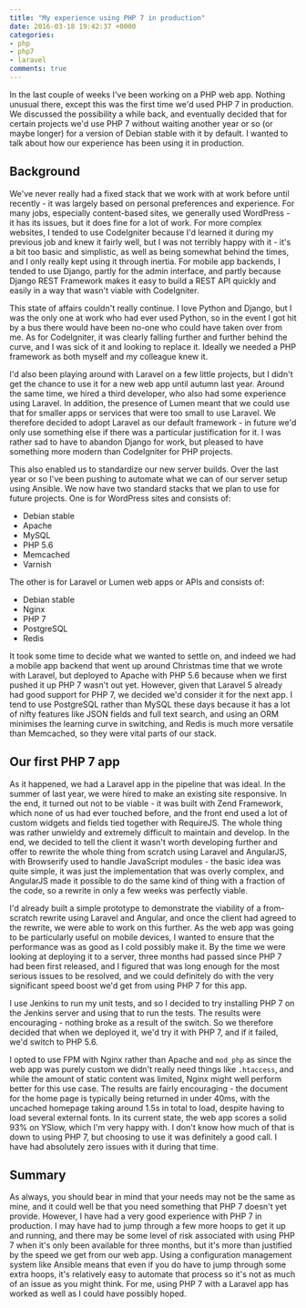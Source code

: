 ```yaml
---
title: "My experience using PHP 7 in production"
date: 2016-03-18 19:42:37 +0000
categories:
- php
- php7
- laravel
comments: true
---
```


In the last couple of weeks I've been working on a PHP web app. Nothing unusual there, except this was the first time we'd used PHP 7 in production. We discussed the possibility a while back, and eventually decided that for certain projects we'd use PHP 7 without waiting another year or so (or maybe longer) for a version of Debian stable with it by default. I wanted to talk about how our experience has been using it in production.

Background
----------

We've never really had a fixed stack that we work with at work before until recently - it was largely based on personal preferences and experience. For many jobs, especially content-based sites, we generally used WordPress - it has its issues, but it does fine for a lot of work. For more complex websites, I tended to use CodeIgniter because I'd learned it during my previous job and knew it fairly well, but I was not terribly happy with it - it's a bit too basic and simplistic, as well as being somewhat behind the times, and I only really kept using it through inertia. For mobile app backends, I tended to use Django, partly for the admin interface, and partly because Django REST Framework makes it easy to build a REST API quickly and easily in a way that wasn't viable with CodeIgniter.

This state of affairs couldn't really continue. I love Python and Django, but I was the only one at work who had ever used Python, so in the event I got hit by a bus there would have been no-one who could have taken over from me. As for CodeIgniter, it was clearly falling further and further behind the curve, and I was sick of it and looking to replace it. Ideally we needed a PHP framework as both myself and my colleague knew it.

I'd also been playing around with Laravel on a few little projects, but I didn't get the chance to use it for a new web app until autumn last year. Around the same time, we hired a third developer, who also had some experience using Laravel. In addition, the presence of Lumen meant that we could use that for smaller apps or services that were too small to use Laravel. We therefore decided to adopt Laravel as our default framework - in future we'd only use something else if there was a particular justification for it. I was rather sad to have to abandon Django for work, but pleased to have something more modern than CodeIgniter for PHP projects.

This also enabled us to standardize our new server builds. Over the last year or so I've been pushing to automate what we can of our server setup using Ansible. We now have two standard stacks that we plan to use for future projects. One is for WordPress sites and consists of:

* Debian stable
* Apache
* MySQL
* PHP 5.6
* Memcached
* Varnish

The other is for Laravel or Lumen web apps or APIs and consists of:

* Debian stable
* Nginx
* PHP 7
* PostgreSQL
* Redis

It took some time to decide what we wanted to settle on, and indeed we had a mobile app backend that went up around Christmas time that we wrote with Laravel, but deployed to Apache with PHP 5.6 because when we first pushed it up PHP 7 wasn't out yet. However, given that Laravel 5 already had good support for PHP 7, we decided we'd consider it for the next app. I tend to use PostgreSQL rather than MySQL these days because it has a lot of nifty features like JSON fields and full text search, and using an ORM minimises the learning curve in switching, and Redis is much more versatile than Memcached, so they were vital parts of our stack.

Our first PHP 7 app
-------------------

As it happened, we had a Laravel app in the pipeline that was ideal. In the summer of last year, we were hired to make an existing site responsive. In the end, it turned out not to be viable - it was built with Zend Framework, which none of us had ever touched before, and the front end used a lot of custom widgets and fields tied together with RequireJS. The whole thing was rather unwieldy and extremely difficult to maintain and develop. In the end, we decided to tell the client it wasn't worth developing further and offer to rewrite the whole thing from scratch using Laravel and AngularJS, with Browserify used to handle JavaScript modules - the basic idea was quite simple, it was just the implementation that was overly complex, and AngularJS made it possible to do the same kind of thing with a fraction of the code, so a rewrite in only a few weeks was perfectly viable.

I'd already built a simple prototype to demonstrate the viability of a from-scratch rewrite using Laravel and Angular, and once the client had agreed to the rewrite, we were able to work on this further. As the web app was going to be particularly useful on mobile devices, I wanted to ensure that the performance was as good as I cold possibly make it. By the time we were looking at deploying it to a server, three months had passed since PHP 7 had been first released, and I figured that was long enough for the most serious issues to be resolved, and we could definitely do with the very significant speed boost we'd get from using PHP 7 for this app.

I use Jenkins to run my unit tests, and so I decided to try installing PHP 7 on the Jenkins server and using that to run the tests. The results were encouraging - nothing broke as a result of the switch. So we therefore decided that when we deployed it, we'd try it with PHP 7, and if it failed, we'd switch to PHP 5.6.

I opted to use FPM with Nginx rather than Apache and `mod_php` as since the web app was purely custom we didn't really need things like `.htaccess`, and while the amount of static content was limited, Nginx might well perform better for this use case. The results are fairly encouraging - the document for the home page is typically being returned in under 40ms, with the uncached homepage taking around 1.5s in total to load, despite having to load several external fonts. In its current state, the web app scores a solid 93% on YSlow, which I'm very happy with. I don't know how much of that is down to using PHP 7, but choosing to use it was definitely a good call. I have had absolutely zero issues with it during that time.

Summary
-------

As always, you should bear in mind that your needs may not be the same as mine, and it could well be that you need something that PHP 7 doesn't yet provide. However, I have had a very good experience with PHP 7 in production. I may have had to jump through a few more hoops to get it up and running, and there may be some level of risk associated with using PHP 7 when it's only been available for three months, but it's more than justified by the speed we get from our web app. Using a configuration management system like Ansible means that even if you do have to jump through some extra hoops, it's relatively easy to automate that process so it's not as much of an issue as you might think. For me, using PHP 7 with a Laravel app has worked as well as I could have possibly hoped.

